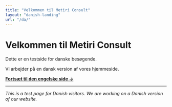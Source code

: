 ```yaml
---
title: "Velkommen til Metiri Consult"
layout: "danish-landing"
url: "/da/"
---
```


# Velkommen til Metiri Consult

Dette er en testside for danske besøgende.

Vi arbejder på en dansk version af vores hjemmeside.

**[Fortsæt til den engelske side →](/)**

---

*This is a test page for Danish visitors. We are working on a Danish version of our website.*